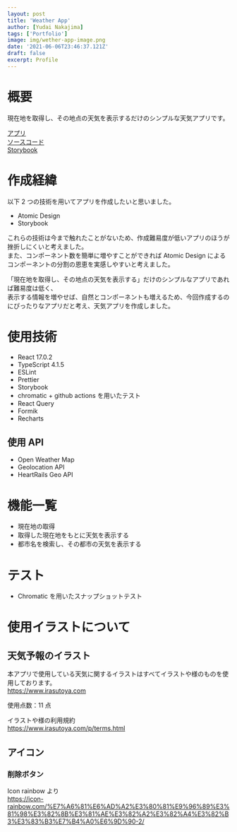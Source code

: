 ```yaml
---
layout: post
title: 'Weather App'
author: [Yudai Nakajima]
tags: ['Portfolio']
image: img/wether-app-image.png
date: '2021-06-06T23:46:37.121Z'
draft: false
excerpt: Profile
---
```


# 概要

現在地を取得し、その地点の天気を表示するだけのシンプルな天気アプリです。

[アプリ](https://yudai-nakajima.github.io/weather-app/)  
[ソースコード](https://github.com/yudai-nakajima/weather-app)  
[Storybook](https://www.chromatic.com/builds?appId=60ac4c700647b700446c2f77)

# 作成経緯

以下 2 つの技術を用いてアプリを作成したいと思いました。

- Atomic Design
- Storybook

これらの技術は今まで触れたことがないため、作成難易度が低いアプリのほうが挫折しにくいと考えました。  
また、コンポーネント数を簡単に増やすことができれば Atomic Design によるコンポーネントの分割の恩恵を実感しやすいと考えました。

「現在地を取得し、その地点の天気を表示する」だけのシンプルなアプリであれば難易度は低く、  
表示する情報を増やせば、自然とコンポーネントも増えるため、今回作成するのにぴったりなアプリだと考え、天気アプリを作成しました。

# 使用技術

- React 17.0.2
- TypeScript 4.1.5
- ESLint
- Prettier
- Storybook
- chromatic + github actions を用いたテスト
- React Query
- Formik
- Recharts

## 使用 API

- Open Weather Map
- Geolocation API
- HeartRails Geo API

# 機能一覧

- 現在地の取得
- 取得した現在地をもとに天気を表示する
- 都市名を検索し、その都市の天気を表示する

# テスト

- Chromatic を用いたスナップショットテスト

# 使用イラストについて

## 天気予報のイラスト

本アプリで使用している天気に関するイラストはすべてイラストや様のものを使用しております。  
https://www.irasutoya.com

使用点数：11 点

イラストや様の利用規約  
https://www.irasutoya.com/p/terms.html

## アイコン

### 削除ボタン

Icon rainbow より  
https://icon-rainbow.com/%E7%A6%81%E6%AD%A2%E3%80%81%E9%96%89%E3%81%98%E3%82%8B%E3%81%AE%E3%82%A2%E3%82%A4%E3%82%B3%E3%83%B3%E7%B4%A0%E6%9D%90-2/
